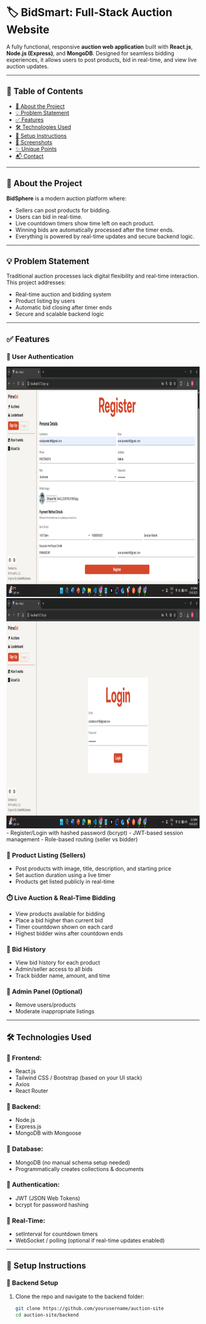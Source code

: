 # 🏷️ BidSmart: Full-Stack Auction Website

A fully functional, responsive **auction web application** built with **React.js**, **Node.js (Express)**, and **MongoDB**. Designed for seamless bidding experiences, it allows users to post products, bid in real-time, and view live auction updates.

---

## 📌 Table of Contents

- [🧠 About the Project](#-about-the-project)
- [💡 Problem Statement](#-problem-statement)
- [✅ Features](#-features)
- [🛠️ Technologies Used](#-technologies-used)
- [🚀 Setup Instructions](#-setup-instructions)
- [📸 Screenshots](#-screenshots)
- [✨ Unique Points](#-unique-points)
- [📬 Contact](#-contact)

---

## 🧠 About the Project

**BidSphere** is a modern auction platform where:
- Sellers can post products for bidding.
- Users can bid in real-time.
- Live countdown timers show time left on each product.
- Winning bids are automatically processed after the timer ends.
- Everything is powered by real-time updates and secure backend logic.

---

## 💡 Problem Statement

Traditional auction processes lack digital flexibility and real-time interaction. This project addresses:
- Real-time auction and bidding system
- Product listing by users
- Automatic bid closing after timer ends
- Secure and scalable backend logic

---

## ✅ Features

### 🔐 User Authentication
<div align="center"> <img src="Assets/display1.png" alt="Login Page" width="800" height="600"/> </div>
<div align="center"> <img src="Assets/display2.png" alt="Login Page" width="800" height="600"/> </div>
- Register/Login with hashed password (bcrypt)
- JWT-based session management
- Role-based routing (seller vs bidder)

### 🛒 Product Listing (Sellers)
- Post products with image, title, description, and starting price
- Set auction duration using a live timer
- Products get listed publicly in real-time

### ⏱️ Live Auction & Real-Time Bidding
- View products available for bidding
- Place a bid higher than current bid
- Timer countdown shown on each card
- Highest bidder wins after countdown ends

### 🧾 Bid History
- View bid history for each product
- Admin/seller access to all bids
- Track bidder name, amount, and time

### 🧰 Admin Panel (Optional)
- Remove users/products
- Moderate inappropriate listings

---

## 🛠️ Technologies Used

### 🔹 Frontend:
- React.js
- Tailwind CSS / Bootstrap (based on your UI stack)
- Axios
- React Router

### 🔹 Backend:
- Node.js
- Express.js
- MongoDB with Mongoose

### 🔹 Database:
- MongoDB (no manual schema setup needed)
- Programmatically creates collections & documents

### 🔹 Authentication:
- JWT (JSON Web Tokens)
- bcrypt for password hashing

### 🔹 Real-Time:
- setInterval for countdown timers
- WebSocket / polling (optional if real-time updates enabled)

---

## 🚀 Setup Instructions

### 🔧 Backend Setup

1. Clone the repo and navigate to the backend folder:
   ```bash
   git clone https://github.com/yourusername/auction-site
   cd auction-site/backend
